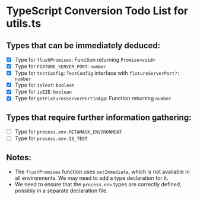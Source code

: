 # TypeScript Conversion Todo List for utils.ts

## Types that can be immediately deduced:
- [x] Type for `flushPromises`: Function returning `Promise<void>`
- [x] Type for `FIXTURE_SERVER_PORT`: `number`
- [x] Type for `testConfig`: `TestConfig` interface with `fixtureServerPort?: number`
- [x] Type for `isTest`: `boolean`
- [x] Type for `isE2E`: `boolean`
- [x] Type for `getFixturesServerPortInApp`: Function returning `number`

## Types that require further information gathering:
- [ ] Type for `process.env.METAMASK_ENVIRONMENT`
- [ ] Type for `process.env.IS_TEST`

## Notes:
- The `flushPromises` function uses `setImmediate`, which is not available in all environments. We may need to add a type declaration for it.
- We need to ensure that the `process.env` types are correctly defined, possibly in a separate declaration file.
